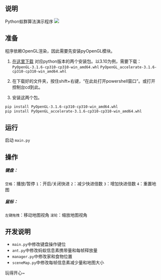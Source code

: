 ## 说明

Python蚁群算法演示程序
![](https://tupian.li/images/2022/04/09/GIF-2022-4-9-11-07-20.gif)

## 准备

程序依赖OpenGL渲染，因此需要先安装pyOpenGL模块。

1. [在这里下载](https://www.lfd.uci.edu/~gohlke/pythonlibs/#pyopengl) 对应python版本的两个安装包。以3.10为例，需要下载：
`PyOpenGL-3.1.6-cp310-cp310-win_amd64.whl`
`PyOpenGL_accelerate-3.1.6-cp310-cp310-win_amd64.whl`


2. 在下载好的文件夹，按住shift+右键，“在此处打开powershell窗口”。或打开控制台cd到此。

3. 安装这两个包。
```sh
pip install PyOpenGL-3.1.6-cp310-cp310-win_amd64.whl
pip install PyOpenGL_accelerate-3.1.6-cp310-cp310-win_amd64.whl
```

## 运行

启动 `main.py`

## 操作

##### 键盘：
`空格`：播放/暂停
`1`：开启/关闭快进
`2`：减少快进倍数
`3`：增加快进倍数
`4`：重置地图

##### 鼠标：
`左键拖拽`：移动地图视角
`滚轮`：缩放地图视角

## 开发说明

- `main.py`中修改键盘操作键位
- `ant.py`中修改蚂蚁信息素携带量和每帧释放量
- `manager.py`中修改家和食物位置
- `sceneMap.py`中修改每帧信息素减少量和地图大小

玩得开心~